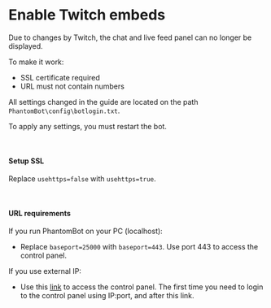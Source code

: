 # Enable Twitch embeds

Due to changes by Twitch, the chat and live feed panel can no longer be displayed.

To make it work:
- SSL certificate required
- URL must not contain numbers

All settings changed in the guide are located on the path `PhantomBot\config\botlogin.txt`.

To apply any settings, you must restart the bot.

&nbsp;

#### Setup SSL

Replace `usehttps=false` with `usehttps=true`.

&nbsp;

#### URL requirements

If you run PhantomBot on your PC (localhost):

- Replace `baseport=25000` with `baseport=443`. Use port 443 to access the control panel.

If you use external IP:

- Use this [link](https://phantombot.github.io/PhantomBot/panel/login/) to access the control panel. The first time you need to login to the control panel using IP:port, and after this link.
